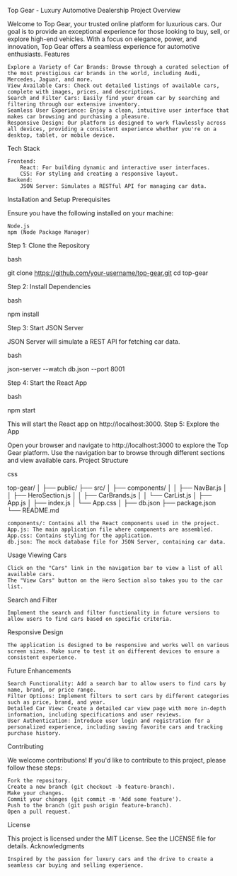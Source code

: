 Top Gear - Luxury Automotive Dealership
Project Overview

Welcome to Top Gear, your trusted online platform for luxurious cars. Our goal is to provide an exceptional experience for those looking to buy, sell, or explore high-end vehicles. With a focus on elegance, power, and innovation, Top Gear offers a seamless experience for automotive enthusiasts.
Features

    Explore a Variety of Car Brands: Browse through a curated selection of the most prestigious car brands in the world, including Audi, Mercedes, Jaguar, and more.
    View Available Cars: Check out detailed listings of available cars, complete with images, prices, and descriptions.
    Search and Filter Cars: Easily find your dream car by searching and filtering through our extensive inventory.
    Seamless User Experience: Enjoy a clean, intuitive user interface that makes car browsing and purchasing a pleasure.
    Responsive Design: Our platform is designed to work flawlessly across all devices, providing a consistent experience whether you're on a desktop, tablet, or mobile device.

Tech Stack

    Frontend:
        React: For building dynamic and interactive user interfaces.
        CSS: For styling and creating a responsive layout.
    Backend:
        JSON Server: Simulates a RESTful API for managing car data.

Installation and Setup
Prerequisites

Ensure you have the following installed on your machine:

    Node.js
    npm (Node Package Manager)

Step 1: Clone the Repository

bash

git clone https://github.com/your-username/top-gear.git
cd top-gear

Step 2: Install Dependencies

bash

npm install

Step 3: Start JSON Server

JSON Server will simulate a REST API for fetching car data.

bash

json-server --watch db.json --port 8001

Step 4: Start the React App

bash

npm start

This will start the React app on http://localhost:3000.
Step 5: Explore the App

Open your browser and navigate to http://localhost:3000 to explore the Top Gear platform. Use the navigation bar to browse through different sections and view available cars.
Project Structure

css

top-gear/
│
├── public/
├── src/
│   ├── components/
│   │   ├── NavBar.js
│   │   ├── HeroSection.js
│   │   ├── CarBrands.js
│   │   └── CarList.js
│   ├── App.js
│   ├── index.js
│   └── App.css
│
├── db.json
├── package.json
└── README.md

    components/: Contains all the React components used in the project.
    App.js: The main application file where components are assembled.
    App.css: Contains styling for the application.
    db.json: The mock database file for JSON Server, containing car data.

Usage
Viewing Cars

    Click on the "Cars" link in the navigation bar to view a list of all available cars.
    The "View Cars" button on the Hero Section also takes you to the car list.

Search and Filter

    Implement the search and filter functionality in future versions to allow users to find cars based on specific criteria.

Responsive Design

    The application is designed to be responsive and works well on various screen sizes. Make sure to test it on different devices to ensure a consistent experience.

Future Enhancements

    Search Functionality: Add a search bar to allow users to find cars by name, brand, or price range.
    Filter Options: Implement filters to sort cars by different categories such as price, brand, and year.
    Detailed Car View: Create a detailed car view page with more in-depth information, including specifications and user reviews.
    User Authentication: Introduce user login and registration for a personalized experience, including saving favorite cars and tracking purchase history.

Contributing

We welcome contributions! If you'd like to contribute to this project, please follow these steps:

    Fork the repository.
    Create a new branch (git checkout -b feature-branch).
    Make your changes.
    Commit your changes (git commit -m 'Add some feature').
    Push to the branch (git push origin feature-branch).
    Open a pull request.

License

This project is licensed under the MIT License. See the LICENSE file for details.
Acknowledgments

    Inspired by the passion for luxury cars and the drive to create a seamless car buying and selling experience.